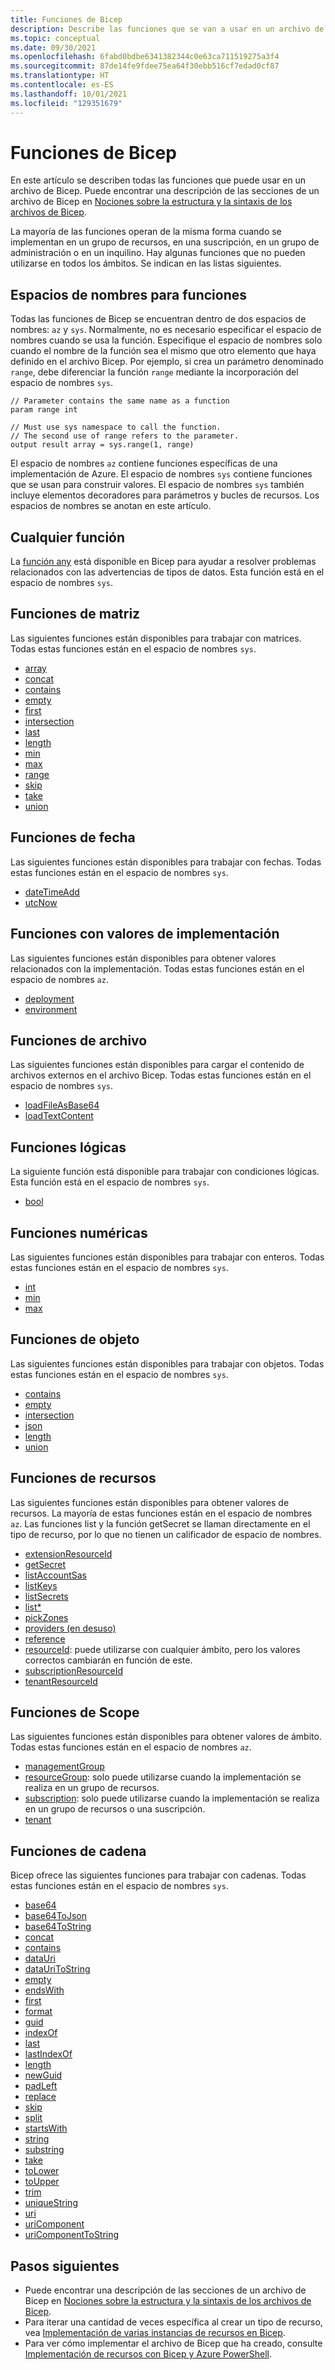 ```yaml
---
title: Funciones de Bicep
description: Describe las funciones que se van a usar en un archivo de Bicep para recuperar valores, trabajar con cadenas y valores numéricos y recuperar información de implementación.
ms.topic: conceptual
ms.date: 09/30/2021
ms.openlocfilehash: 6fabd0bdbe6341382344c0e63ca711519275a3f4
ms.sourcegitcommit: 87de14fe9fdee75ea64f30ebb516cf7edad0cf87
ms.translationtype: HT
ms.contentlocale: es-ES
ms.lasthandoff: 10/01/2021
ms.locfileid: "129351679"
---
```

# <a name="bicep-functions"></a>Funciones de Bicep

En este artículo se describen todas las funciones que puede usar en un archivo de Bicep. Puede encontrar una descripción de las secciones de un archivo de Bicep en [Nociones sobre la estructura y la sintaxis de los archivos de Bicep](./file.md).

La mayoría de las funciones operan de la misma forma cuando se implementan en un grupo de recursos, en una suscripción, en un grupo de administración o en un inquilino. Hay algunas funciones que no pueden utilizarse en todos los ámbitos. Se indican en las listas siguientes.

## <a name="namespaces-for-functions"></a>Espacios de nombres para funciones

Todas las funciones de Bicep se encuentran dentro de dos espacios de nombres: `az` y `sys`. Normalmente, no es necesario especificar el espacio de nombres cuando se usa la función. Especifique el espacio de nombres solo cuando el nombre de la función sea el mismo que otro elemento que haya definido en el archivo Bicep. Por ejemplo, si crea un parámetro denominado `range`, debe diferenciar la función `range` mediante la incorporación del espacio de nombres `sys`.

```bicep
// Parameter contains the same name as a function
param range int

// Must use sys namespace to call the function. 
// The second use of range refers to the parameter.
output result array = sys.range(1, range)
```

El espacio de nombres `az` contiene funciones específicas de una implementación de Azure. El espacio de nombres `sys` contiene funciones que se usan para construir valores. El espacio de nombres `sys` también incluye elementos decoradores para parámetros y bucles de recursos. Los espacios de nombres se anotan en este artículo.

## <a name="any-function"></a>Cualquier función

La [función any](./bicep-functions-any.md) está disponible en Bicep para ayudar a resolver problemas relacionados con las advertencias de tipos de datos. Esta función está en el espacio de nombres `sys`.

## <a name="array-functions"></a>Funciones de matriz

Las siguientes funciones están disponibles para trabajar con matrices. Todas estas funciones están en el espacio de nombres `sys`.

* [array](./bicep-functions-array.md#array)
* [concat](./bicep-functions-array.md#concat)
* [contains](./bicep-functions-array.md#contains)
* [empty](./bicep-functions-array.md#empty)
* [first](./bicep-functions-array.md#first)
* [intersection](./bicep-functions-array.md#intersection)
* [last](./bicep-functions-array.md#last)
* [length](./bicep-functions-array.md#length)
* [min](./bicep-functions-array.md#min)
* [max](./bicep-functions-array.md#max)
* [range](./bicep-functions-array.md#range)
* [skip](./bicep-functions-array.md#skip)
* [take](./bicep-functions-array.md#take)
* [union](./bicep-functions-array.md#union)

## <a name="date-functions"></a>Funciones de fecha

Las siguientes funciones están disponibles para trabajar con fechas. Todas estas funciones están en el espacio de nombres `sys`.

* [dateTimeAdd](./bicep-functions-date.md#datetimeadd)
* [utcNow](./bicep-functions-date.md#utcnow)

## <a name="deployment-value-functions"></a>Funciones con valores de implementación

Las siguientes funciones están disponibles para obtener valores relacionados con la implementación. Todas estas funciones están en el espacio de nombres `az`.

* [deployment](./bicep-functions-deployment.md#deployment)
* [environment](./bicep-functions-deployment.md#environment)

## <a name="file-functions"></a>Funciones de archivo

Las siguientes funciones están disponibles para cargar el contenido de archivos externos en el archivo Bicep. Todas estas funciones están en el espacio de nombres `sys`.

* [loadFileAsBase64](bicep-functions-files.md#loadfileasbase64)
* [loadTextContent](bicep-functions-files.md#loadtextcontent)

## <a name="logical-functions"></a>Funciones lógicas

La siguiente función está disponible para trabajar con condiciones lógicas. Esta función está en el espacio de nombres `sys`.

* [bool](./bicep-functions-logical.md#bool)

## <a name="numeric-functions"></a>Funciones numéricas

Las siguientes funciones están disponibles para trabajar con enteros. Todas estas funciones están en el espacio de nombres `sys`.

* [int](./bicep-functions-numeric.md#int)
* [min](./bicep-functions-numeric.md#min)
* [max](./bicep-functions-numeric.md#max)

## <a name="object-functions"></a>Funciones de objeto

Las siguientes funciones están disponibles para trabajar con objetos. Todas estas funciones están en el espacio de nombres `sys`.

* [contains](./bicep-functions-object.md#contains)
* [empty](./bicep-functions-object.md#empty)
* [intersection](./bicep-functions-object.md#intersection)
* [json](./bicep-functions-object.md#json)
* [length](./bicep-functions-object.md#length)
* [union](./bicep-functions-object.md#union)

## <a name="resource-functions"></a>Funciones de recursos

Las siguientes funciones están disponibles para obtener valores de recursos. La mayoría de estas funciones están en el espacio de nombres `az`. Las funciones list y la función getSecret se llaman directamente en el tipo de recurso, por lo que no tienen un calificador de espacio de nombres.

* [extensionResourceId](./bicep-functions-resource.md#extensionresourceid)
* [getSecret](./bicep-functions-resource.md#getsecret)
* [listAccountSas](./bicep-functions-resource.md#list)
* [listKeys](./bicep-functions-resource.md#listkeys)
* [listSecrets](./bicep-functions-resource.md#list)
* [list*](./bicep-functions-resource.md#list)
* [pickZones](./bicep-functions-resource.md#pickzones)
* [providers (en desuso)](./bicep-functions-resource.md#providers)
* [reference](./bicep-functions-resource.md#reference)
* [resourceId](./bicep-functions-resource.md#resourceid): puede utilizarse con cualquier ámbito, pero los valores correctos cambiarán en función de este.
* [subscriptionResourceId](./bicep-functions-resource.md#subscriptionresourceid)
* [tenantResourceId](./bicep-functions-resource.md#tenantresourceid)

## <a name="scope-functions"></a>Funciones de Scope

Las siguientes funciones están disponibles para obtener valores de ámbito. Todas estas funciones están en el espacio de nombres `az`.

* [managementGroup](./bicep-functions-scope.md#managementgroup)
* [resourceGroup](./bicep-functions-scope.md#resourcegroup): solo puede utilizarse cuando la implementación se realiza en un grupo de recursos.
* [subscription](./bicep-functions-scope.md#subscription): solo puede utilizarse cuando la implementación se realiza en un grupo de recursos o una suscripción.
* [tenant](./bicep-functions-scope.md#tenant)

## <a name="string-functions"></a>Funciones de cadena

Bicep ofrece las siguientes funciones para trabajar con cadenas. Todas estas funciones están en el espacio de nombres `sys`.

* [base64](./bicep-functions-string.md#base64)
* [base64ToJson](./bicep-functions-string.md#base64tojson)
* [base64ToString](./bicep-functions-string.md#base64tostring)
* [concat](./bicep-functions-string.md#concat)
* [contains](./bicep-functions-string.md#contains)
* [dataUri](./bicep-functions-string.md#datauri)
* [dataUriToString](./bicep-functions-string.md#datauritostring)
* [empty](./bicep-functions-string.md#empty)
* [endsWith](./bicep-functions-string.md#endswith)
* [first](./bicep-functions-string.md#first)
* [format](./bicep-functions-string.md#format)
* [guid](./bicep-functions-string.md#guid)
* [indexOf](./bicep-functions-string.md#indexof)
* [last](./bicep-functions-string.md#last)
* [lastIndexOf](./bicep-functions-string.md#lastindexof)
* [length](./bicep-functions-string.md#length)
* [newGuid](./bicep-functions-string.md#newguid)
* [padLeft](./bicep-functions-string.md#padleft)
* [replace](./bicep-functions-string.md#replace)
* [skip](./bicep-functions-string.md#skip)
* [split](./bicep-functions-string.md#split)
* [startsWith](./bicep-functions-string.md#startswith)
* [string](./bicep-functions-string.md#string)
* [substring](./bicep-functions-string.md#substring)
* [take](./bicep-functions-string.md#take)
* [toLower](./bicep-functions-string.md#tolower)
* [toUpper](./bicep-functions-string.md#toupper)
* [trim](./bicep-functions-string.md#trim)
* [uniqueString](./bicep-functions-string.md#uniquestring)
* [uri](./bicep-functions-string.md#uri)
* [uriComponent](./bicep-functions-string.md#uricomponent)
* [uriComponentToString](./bicep-functions-string.md#uricomponenttostring)

## <a name="next-steps"></a>Pasos siguientes

* Puede encontrar una descripción de las secciones de un archivo de Bicep en [Nociones sobre la estructura y la sintaxis de los archivos de Bicep](./file.md).
* Para iterar una cantidad de veces específica al crear un tipo de recurso, vea [Implementación de varias instancias de recursos en Bicep](./loop-resources.md).
* Para ver cómo implementar el archivo de Bicep que ha creado, consulte [Implementación de recursos con Bicep y Azure PowerShell](./deploy-powershell.md).
